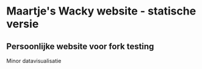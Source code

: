 # Maartje's Wacky website - statische versie
## Persoonlijke website voor fork testing

Minor datavisualisatie
